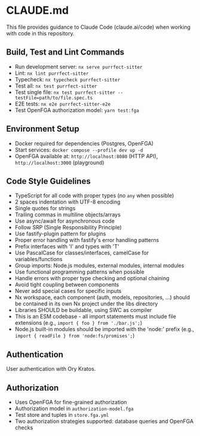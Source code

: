 # CLAUDE.md

This file provides guidance to Claude Code (claude.ai/code) when working with code in this repository.

## Build, Test and Lint Commands

- Run development server: `nx serve purrfect-sitter`
- Lint: `nx lint purrfect-sitter`
- Typecheck: `nx typecheck purrfect-sitter`
- Test all: `nx test purrfect-sitter`
- Test single file: `nx test purrfect-sitter --testFile=path/to/file.spec.ts`
- E2E tests: `nx e2e purrfect-sitter-e2e`
- Test OpenFGA authorization model: `yarn test:fga`

## Environment Setup

- Docker required for dependencies (Postgres, OpenFGA)
- Start services: `docker compose --profile dev up -d`
- OpenFGA available at: `http://localhost:8080` (HTTP API), `http://localhost:3000` (playground)

## Code Style Guidelines

- TypeScript for all code with proper types (no `any` when possible)
- 2 spaces indentation with UTF-8 encoding
- Single quotes for strings
- Trailing commas in multiline objects/arrays
- Use async/await for asynchronous code
- Follow SRP (Single Responsibility Principle)
- Use fastify-plugin pattern for plugins
- Proper error handling with fastify's error handling patterns
- Prefix interfaces with 'I' and types with 'T'
- Use PascalCase for classes/interfaces, camelCase for variables/functions
- Group imports: Node.js modules, external modules, internal modules
- Use functional programming patterns when possible
- Handle errors with proper type checking and optional chaining
- Avoid tight coupling between components
- Never add special cases for specific inputs
- Nx workspace, each component (auth, models, repositories, ...) should be contained in its own Nx project under the libs directory
- Libraries SHOULD be buildable, using SWC as compiler
- This is an ESM codebase - all import statements must include file extensions (e.g., `import { foo } from './bar.js';`)
- Node.js built-in modules should be imported with the 'node:' prefix (e.g., `import { readFile } from 'node:fs/promises';`)

## Authentication

User authentication with Ory Kratos.

## Authorization

- Uses OpenFGA for fine-grained authorization
- Authorization model in `authorization-model.fga`
- Test store and tuples in `store.fga.yml`
- Two authorization strategies supported: database queries and OpenFGA checks
